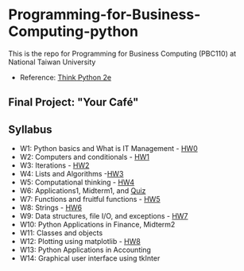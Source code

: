 # Programming-for-Business-Computing-python
This is the repo for Programming for Business Computing (PBC110) at National Taiwan University

- Reference: [Think Python 2e](https://greenteapress.com/wp/think-python-2e/)

## Final Project: "Your Café"

## Syllabus
- W1: Python basics and What is IT Management - [HW0](https://github.com/anniechen0506/Programming-for-Business-Computing-python/blob/a09d03da659cf9b82182344987b6ca6fedc6abbe/HW0)
- W2: Computers and conditionals - [HW1](https://github.com/anniechen0506/Programming-for-Business-Computing-Python-2021-Fall/blob/main/HW1)
- W3: Iterations - [HW2](https://github.com/anniechen0506/Programming-for-Business-Computing-Python-2021-Fall/blob/main/HW2)
- W4: Lists and Algorithms -[HW3](https://github.com/anniechen0506/Programming-for-Business-Computing-Python-2021-Fall/blob/main/HW3)
- W5: Computational thinking - [HW4](https://github.com/anniechen0506/Programming-for-Business-Computing-Python-2021-Fall/blob/main/HW4)
- W6: Applications1, Midterm1, and [Quiz](https://github.com/anniechen0506/Programming-for-Business-Computing-Python-2021-Fall/blob/main/Quiz)
- W7: Functions and fruitful functions - [HW5](https://github.com/anniechen0506/Programming-for-Business-Computing-Python-2021-Fall/blob/main/HW5)
- W8: Strings - [HW6](https://github.com/anniechen0506/Programming-for-Business-Computing-Python-2021-Fall/blob/main/HW6)
- W9: Data structures, file I/O, and exceptions - [HW7](https://github.com/anniechen0506/Programming-for-Business-Computing-Python-2021-Fall/blob/main/HW7)
- W10: Python Applications in Finance, Midterm2
- W11: Classes and objects
- W12: Plotting using matplotlib - [HW8](https://github.com/anniechen0506/Programming-for-Business-Computing-Python-2021-Fall/blob/main/HW8)
- W13: Python Applications in Accounting
- W14: Graphical user interface using tkInter
